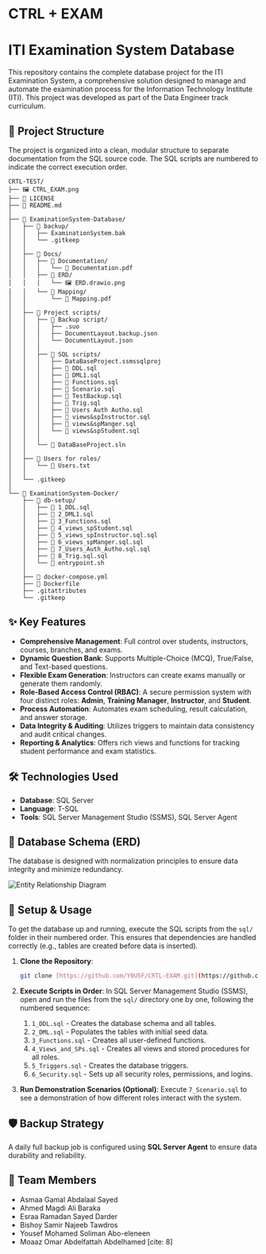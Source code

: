 # CTRL + EXAM
# ITI Examination System Database

This repository contains the complete database project for the ITI Examination System, a comprehensive solution designed to manage and automate the examination process for the Information Technology Institute (ITI). This project was developed as part of the Data Engineer track curriculum.

## 📂 Project Structure

The project is organized into a clean, modular structure to separate documentation from the SQL source code. The SQL scripts are numbered to indicate the correct execution order.

```text
CRTL-TEST/
├── 🖼️ CTRL_EXAM.png
├── 📄 LICENSE
├── 📖 README.md
│
├── 📁 ExaminationSystem-Database/
│   ├── 📁 backup/
│   │   ├── ExaminationSystem.bak
│   │   └── .gitkeep
│   │
│   ├── 📁 Docs/
│   │   ├── 📁 Documentation/
│   │   │   └── 📄 Documentation.pdf
│   │   ├── 📁 ERD/
│   │   │   └── 🖼️ ERD.drawio.png
│   │   └── 📁 Mapping/
│   │       └── 📄 Mapping.pdf
│   │
│   ├── 📁 Project scripts/
│   │   ├── 📁 Backup script/
│   │   │   ├── .suo
│   │   │   ├── DocumentLayout.backup.json
│   │   │   └── DocumentLayout.json
│   │   │
│   │   ├── 📁 SQL scripts/
│   │   │   ├── DataBaseProject.ssmssqlproj
│   │   │   ├── 📜 DDL.sql
│   │   │   ├── 📜 DML1.sql
│   │   │   ├── 📜 Functions.sql
│   │   │   ├── 📜 Scenario.sql
│   │   │   ├── 📜 TestBackup.sql
│   │   │   ├── 📜 Trig.sql
│   │   │   ├── 📜 Users Auth Autho.sql
│   │   │   ├── 📜 views&spInstructor.sql
│   │   │   ├── 📜 views&spManger.sql
│   │   │   └── 📜 views&spStudent.sql
│   │   │
│   │   └── 📄 DataBaseProject.sln
│   │
│   ├── 📁 Users for roles/
│   │   └── 📄 Users.txt
│   │
│   └── .gitkeep
│
└── 📁 ExaminationSystem-Docker/
    ├── 📁 db-setup/
    │   ├── 📜 1_DDL.sql
    │   ├── 📜 2_DML1.sql
    │   ├── 📜 3_Functions.sql
    │   ├── 📜 4_views_spStudent.sql
    │   ├── 📜 5_views_spInstructor.sql.sql
    │   ├── 📜 6_views_spManger.sql.sql
    │   ├── 📜 7_Users_Auth_Autho.sql.sql
    │   ├── 📜 8_Trig.sql.sql
    │   └── 📜 entrypoint.sh
    │
    ├── 🐳 docker-compose.yml
    ├── 🐳 Dockerfile
    ├── .gitattributes
    └── .gitkeep
```


## ✨ Key Features

* **Comprehensive Management**: Full control over students, instructors, courses, branches, and exams.
* **Dynamic Question Bank**: Supports Multiple-Choice (MCQ), True/False, and Text-based questions.
* **Flexible Exam Generation**: Instructors can create exams manually or generate them randomly.
* **Role-Based Access Control (RBAC)**: A secure permission system with four distinct roles: **Admin**, **Training Manager**, **Instructor**, and **Student**.
* **Process Automation**: Automates exam scheduling, result calculation, and answer storage.
* **Data Integrity & Auditing**: Utilizes triggers to maintain data consistency and audit critical changes.
* **Reporting & Analytics**: Offers rich views and functions for tracking student performance and exam statistics.

## 🛠️ Technologies Used

* **Database**: SQL Server
* **Language**: T-SQL
* **Tools**: SQL Server Management Studio (SSMS), SQL Server Agent

## 🎨 Database Schema (ERD)

The database is designed with normalization principles to ensure data integrity and minimize redundancy.

![Entity Relationship Diagram](Docs/ERD/ERD.drawio.jpg)

## 🔧 Setup & Usage

To get the database up and running, execute the SQL scripts from the `sql/` folder in their numbered order. This ensures that dependencies are handled correctly (e.g., tables are created before data is inserted).

1.  **Clone the Repository**:
    ```bash
    git clone [https://github.com/Y0U5F/CRTL-EXAM.git](https://github.com/Y0U5F/CRTL-EXAM.git)
    ```
2.  **Execute Scripts in Order**:
    In SQL Server Management Studio (SSMS), open and run the files from the `sql/` directory one by one, following the numbered sequence:
    1.  `1_DDL.sql` - Creates the database schema and all tables.
    2.  `2_DML.sql` - Populates the tables with initial seed data.
    3.  `3_Functions.sql` - Creates all user-defined functions.
    4.  `4_Views_and_SPs.sql` - Creates all views and stored procedures for all roles.
    5.  `5_Triggers.sql` - Creates the database triggers.
    6.  `6_Security.sql` - Sets up all security roles, permissions, and logins.

3.  **Run Demonstration Scenarios (Optional)**:
    Execute `7_Scenario.sql` to see a demonstration of how different roles interact with the system.

## 🛡️ Backup Strategy

A daily full backup job is configured using **SQL Server Agent** to ensure data durability and reliability.

## 👥 Team Members

* Asmaa Gamal Abdalaal Sayed
* Ahmed Magdi Ali Baraka
* Esraa Ramadan Sayed Darder
* Bishoy Samir Najeeb Tawdros
* Yousef Mohamed Soliman Abo-eleneen
* Moaaz Omar Abdelfattah Abdelhamed [cite: 8]
